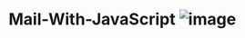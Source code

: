 # Mail-With-JavaScript ![image](https://user-images.githubusercontent.com/49555360/111600471-75535700-87f7-11eb-9d67-fbea191b9547.png)
